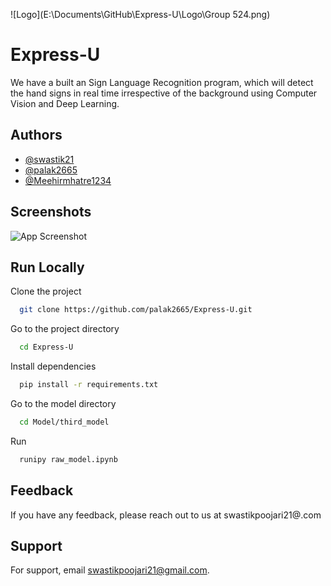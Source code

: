 
![Logo](E:\Documents\GitHub\Express-U\Logo\Group 524.png)


# Express-U

We have a built an Sign Language Recognition program, which will detect the hand signs in real time irrespective of the background using Computer Vision and Deep Learning.



## Authors

- [@swastik21](https://www.github.com/swastik21)
- [@palak2665](https://www.github.com/palak2665)
- [@Meehirmhatre1234](https://www.github.com/Meehirmhatre1234)


## Screenshots

![App Screenshot](E:\Documents\GitHub\Express-U\screenshots\output.png)


## Run Locally

Clone the project

```bash
  git clone https://github.com/palak2665/Express-U.git
```

Go to the project directory

```bash
  cd Express-U
```

Install dependencies

```bash
  pip install -r requirements.txt
```

Go to the model directory

```bash
  cd Model/third_model
```

Run

```bash
  runipy raw_model.ipynb
```


## Feedback

If you have any feedback, please reach out to us at swastikpoojari21@.com


## Support

For support, email swastikpoojari21@gmail.com.

